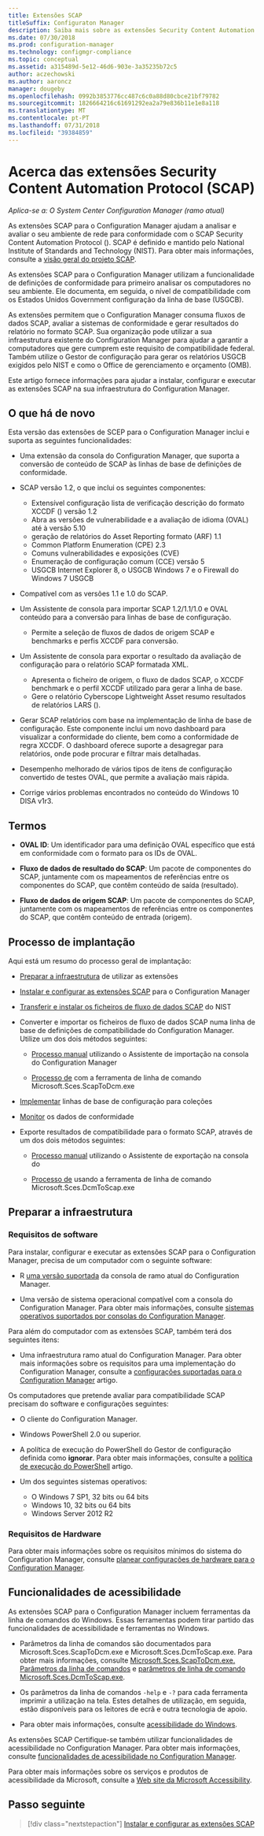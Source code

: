 ```yaml
---
title: Extensões SCAP
titleSuffix: Configuraton Manager
description: Saiba mais sobre as extensões Security Content Automation Protocol (SCAP) para o Configuration Manager.
ms.date: 07/30/2018
ms.prod: configuration-manager
ms.technology: configmgr-compliance
ms.topic: conceptual
ms.assetid: a315489d-5e12-46d6-903e-3a35235b72c5
author: aczechowski
ms.author: aaroncz
manager: dougeby
ms.openlocfilehash: 0992b3853776cc487c6c0a88d80cbce21bf79782
ms.sourcegitcommit: 1826664216c61691292ea2a79e836b11e1e8a118
ms.translationtype: MT
ms.contentlocale: pt-PT
ms.lasthandoff: 07/31/2018
ms.locfileid: "39384859"
---
```

# <a name="about-the-security-content-automation-protocol-scap-extensions"></a>Acerca das extensões Security Content Automation Protocol (SCAP)

*Aplica-se a: O System Center Configuration Manager (ramo atual)*

As extensões SCAP para o Configuration Manager ajudam a analisar e avaliar o seu ambiente de rede para conformidade com o SCAP Security Content Automation Protocol (). SCAP é definido e mantido pelo National Institute of Standards and Technology (NIST). Para obter mais informações, consulte a [visão geral do projeto SCAP](https://csrc.nist.gov/projects/security-content-automation-protocol).

As extensões SCAP para o Configuration Manager utilizam a funcionalidade de definições de conformidade para primeiro analisar os computadores no seu ambiente. Ele documenta, em seguida, o nível de compatibilidade com os Estados Unidos Government configuração da linha de base (USGCB).

As extensões permitem que o Configuration Manager consuma fluxos de dados SCAP, avaliar a sistemas de conformidade e gerar resultados do relatório no formato SCAP. Sua organização pode utilizar a sua infraestrutura existente do Configuration Manager para ajudar a garantir a computadores que gere cumprem este requisito de compatibilidade federal. Também utilize o Gestor de configuração para gerar os relatórios USGCB exigidos pelo NIST e como o Office de gerenciamento e orçamento (OMB).

Este artigo fornece informações para ajudar a instalar, configurar e executar as extensões SCAP na sua infraestrutura do Configuration Manager.



## <a name="whats-new"></a>O que há de novo

Esta versão das extensões de SCEP para o Configuration Manager inclui e suporta as seguintes funcionalidades:  

- Uma extensão da consola do Configuration Manager, que suporta a conversão de conteúdo de SCAP às linhas de base de definições de conformidade.  

- SCAP versão 1.2, o que inclui os seguintes componentes:  

  - Extensível configuração lista de verificação descrição do formato XCCDF () versão 1.2
  - Abra as versões de vulnerabilidade e a avaliação de idioma (OVAL) até à versão 5.10
  - geração de relatórios do Asset Reporting formato (ARF) 1.1
  - Common Platform Enumeration (CPE) 2.3
  - Comuns vulnerabilidades e exposições (CVE)
  - Enumeração de configuração comum (CCE) versão 5
  - USGCB Internet Explorer 8, o USGCB Windows 7 e o Firewall do Windows 7 USGCB  

- Compatível com as versões 1.1 e 1.0 do SCAP.  

- Um Assistente de consola para importar SCAP 1.2/1.1/1.0 e OVAL conteúdo para a conversão para linhas de base de configuração.  

  - Permite a seleção de fluxos de dados de origem SCAP e benchmarks e perfis XCCDF para conversão.

- Um Assistente de consola para exportar o resultado da avaliação de configuração para o relatório SCAP formatada XML.  

  - Apresenta o ficheiro de origem, o fluxo de dados SCAP, o XCCDF benchmark e o perfil XCCDF utilizado para gerar a linha de base.
  - Gere o relatório Cyberscope Lightweight Asset resumo resultados de relatórios LARS ().  

- Gerar SCAP relatórios com base na implementação de linha de base de configuração. Este componente inclui um novo dashboard para visualizar a conformidade do cliente, bem como a conformidade de regra XCCDF. O dashboard oferece suporte a desagregar para relatórios, onde pode procurar e filtrar mais detalhadas.  

- Desempenho melhorado de vários tipos de itens de configuração convertido de testes OVAL, que permite a avaliação mais rápida.  

- Corrige vários problemas encontrados no conteúdo do Windows 10 DISA v1r3.  



## <a name="terms"></a>Termos

- **OVAL ID**: Um identificador para uma definição OVAL específico que está em conformidade com o formato para os IDs de OVAL.  

- **Fluxo de dados de resultado do SCAP**: Um pacote de componentes do SCAP, juntamente com os mapeamentos de referências entre os componentes do SCAP, que contêm conteúdo de saída (resultado).  

- **Fluxo de dados de origem SCAP**: Um pacote de componentes do SCAP, juntamente com os mapeamentos de referências entre os componentes do SCAP, que contêm conteúdo de entrada (origem).



## <a name="deployment-process"></a>Processo de implantação

Aqui está um resumo do processo geral de implantação:  

- [Preparar a infraestrutura](#bkmk_prepare) de utilizar as extensões  

- [Instalar e configurar as extensões SCAP](/sccm/compliance/plan-design/scap/install-configure-scap#bkmk_install) para o Configuration Manager  

- [Transferir e instalar os ficheiros de fluxo de dados SCAP](/sccm/compliance/plan-design/scap/install-configure-scap#bkmk_scap-data-stream-files) do NIST  

- Converter e importar os ficheiros de fluxo de dados SCAP numa linha de base de definições de compatibilidade do Configuration Manager. Utilize um dos dois métodos seguintes:   

    - [Processo manual](/sccm/compliance/plan-design/scap/install-configure-scap#bkmk_convert-and-import) utilizando o Assistente de importação na consola do Configuration Manager  

    - [Processo de](/sccm/compliance/plan-design/scap/install-configure-scap#bkmk_auto-convert-and-import) com a ferramenta de linha de comando Microsoft.Sces.ScapToDcm.exe  

- [Implementar](/sccm/compliance/plan-design/scap/deploy-monitor-export#bkmk_deploy) linhas de base de configuração para coleções  

- [Monitor](/sccm/compliance/plan-design/scap/deploy-monitor-export#bkmk_monitor) os dados de conformidade  

- Exporte resultados de compatibilidade para o formato SCAP, através de um dos dois métodos seguintes:  

    - [Processo manual](/sccm/compliance/plan-design/scap/deploy-monitor-export#bkmk_export) utilizando o Assistente de exportação na consola do  

    - [Processo de](/sccm/compliance/plan-design/scap/deploy-monitor-export#bkmk_auto-export) usando a ferramenta de linha de comando Microsoft.Sces.DcmToScap.exe  



## <a name="bkmk_prepare"></a> Preparar a infraestrutura

### <a name="software-requirements"></a>Requisitos de software

Para instalar, configurar e executar as extensões SCAP para o Configuration Manager, precisa de um computador com o seguinte software:

- R [uma versão suportada](/sccm/core/servers/manage/current-branch-versions-supported) da consola de ramo atual do Configuration Manager.  

- Uma versão de sistema operacional compatível com a consola do Configuration Manager. Para obter mais informações, consulte [sistemas operativos suportados por consolas do Configuration Manager](/sccm/core/plan-design/configs/supported-operating-systems-consoles).  

Para além do computador com as extensões SCAP, também terá dos seguintes itens:

- Uma infraestrutura ramo atual do Configuration Manager. Para obter mais informações sobre os requisitos para uma implementação do Configuration Manager, consulte a [configurações suportadas para o Configuration Manager](/sccm/core/plan-design/configs/supported-configurations) artigo.  

Os computadores que pretende avaliar para compatibilidade SCAP precisam do software e configurações seguintes:

- O cliente do Configuration Manager.  

- Windows PowerShell 2.0 ou superior.  

- A política de execução do PowerShell do Gestor de configuração definida como **ignorar**. Para obter mais informações, consulte a [política de execução do PowerShell](/sccm/core/clients/deploy/about-client-settings#computer-agent) artigo.  

- Um dos seguintes sistemas operativos:  
  - O Windows 7 SP1, 32 bits ou 64 bits
  - Windows 10, 32 bits ou 64 bits
  - Windows Server 2012 R2

### <a name="hardware-requirements"></a>Requisitos de Hardware

Para obter mais informações sobre os requisitos mínimos do sistema do Configuration Manager, consulte [planear configurações de hardware para o Configuration Manager](/sccm/core/plan-design/configs/recommended-hardware).



## <a name="accessibility-features"></a>Funcionalidades de acessibilidade

As extensões SCAP para o Configuration Manager incluem ferramentas da linha de comandos do Windows. Essas ferramentas podem tirar partido das funcionalidades de acessibilidade e ferramentas no Windows.

- Parâmetros da linha de comandos são documentados para Microsoft.Sces.ScapToDcm.exe e Microsoft.Sces.DcmToScap.exe. Para obter mais informações, consulte [Microsoft.Sces.ScapToDcm.exe. Parâmetros da linha de comandos](/sccm/compliance/plan-design/scap/install-configure-scap#microsoftscesscaptodcmexe-command-line-parameters) e [parâmetros de linha de comando Microsoft.Sces.DcmToScap.exe](/sccm/compliance/plan-design/scap/import-scap-compliance-settings#microsoftscesdcmtoscapexe-command-line-parameters).  

- Os parâmetros da linha de comandos `-help` e `-?` para cada ferramenta imprimir a utilização na tela. Estes detalhes de utilização, em seguida, estão disponíveis para os leitores de ecrã e outra tecnologia de apoio.  

- Para obter mais informações, consulte [acessibilidade do Windows](http://windows.microsoft.com/windows/help/accessibility).

As extensões SCAP Certifique-se também utilizar funcionalidades de acessibilidade no Configuration Manager. Para obter mais informações, consulte [funcionalidades de acessibilidade no Configuration Manager](/sccm/core/understand/accessibility-features).

Para obter mais informações sobre os serviços e produtos de acessibilidade da Microsoft, consulte a [Web site da Microsoft Accessibility](http://go.microsoft.com/fwlink/p/?LinkId=9212).



## <a name="next-step"></a>Passo seguinte
> [!div class="nextstepaction"]
> [Instalar e configurar as extensões SCAP](/sccm/compliance/plan-design/scap/install-configure-scap)
